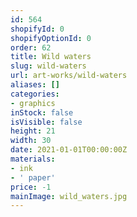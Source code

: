 ```yaml
---
id: 564
shopifyId: 0
shopifyOptionId: 0
order: 62
title: Wild waters
slug: wild-waters
url: art-works/wild-waters
aliases: []
categories:
- graphics
inStock: false
isVisible: false
height: 21
width: 30
date: 2021-01-01T00:00:00Z
materials:
- ink
- ' paper'
price: -1
mainImage: wild_waters.jpg
---
```

